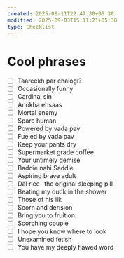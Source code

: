 ```yaml
---
created: 2025-08-11T22:47:30+05:30
modified: 2025-09-03T15:11:21+05:30
type: Checklist
---
```


# Cool phrases

- [ ] Taareekh par chalogi?
- [ ] Occasionally funny
- [ ] Cardinal sin
- [ ] Anokha ehsaas
- [ ] Mortal enemy 
- [ ] Spare human
- [ ] Powered by vada pav
- [ ] Fueled by vada pav
- [ ] Keep your pants dry
- [ ] Supermarket grade coffee
- [ ] Your untimely demise
- [ ] Baddie nahi Saddie
- [ ] Aspiring brave adult
- [ ] Dal rice- the original sleeping pill 
- [ ] Beating my duck in the shower
- [ ] Those of his ilk
- [ ] Scorn and derision 
- [ ] Bring you to fruition 
- [ ] Scorching couple 
- [ ] I hope you know where to look
- [ ] Unexamined fetish
- [ ] You have my deeply flawed word
